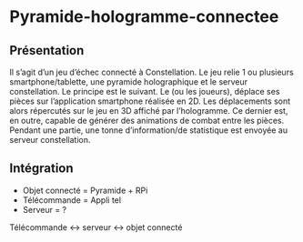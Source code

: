 # Pyramide-hologramme-connectee

## Présentation

Il s’agit d’un jeu d’échec connecté à Constellation. Le jeu relie 1 ou plusieurs smartphone/tablette, une pyramide holographique et le serveur constellation.
Le principe est le suivant. Le (ou les joueurs), déplace ses pièces sur l’application smartphone réalisée en 2D. Les déplacements sont alors répercutés sur le jeu en 3D affiché par l’hologramme. Ce dernier est, en outre, capable de générer des animations de combat entre les pièces. Pendant une partie, une tonne d’information/de statistique est envoyée au serveur constellation.

## Intégration

- Objet connecté = Pyramide + RPi
- Télécommande = Appli tel
- Serveur = ?

Télécommande <-> serveur <-> objet connecté

